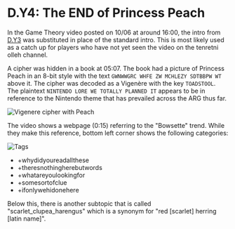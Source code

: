 # D.Y4: The END of Princess Peach

In the Game Theory video posted on 10/06 at around 16:00, the intro from [D.Y3](d.y3.md) was substituted in place of the standard intro.
This is most likely used as a catch up for players who have not yet seen the video on the tenretni olleh channel.

A cipher was hidden in a book at 05:07.
The book had a picture of Princess Peach in an 8-bit style with the text `GWNWWGRC WHFE ZW MCHLEZY SDTBBPW WT` above it.
The cipher was decoded as a Vigenère with the key `TOADSTOOL`.
The plaintext `NINTENDO LORE WE TOTALLY PLANNED IT` appears to be in reference to the Nintendo theme that has prevailed across the ARG thus far.

![Vigenere cipher with Peach](../../assets/pre.d.y4.peach.png)

The video shows a webpage \(0:15\) referring to the "Bowsette" trend.
While they make this reference, bottom left corner shows the following categories:

![Tags](../../assets/pre.d.y4.tags.png)

- +whydidyoureadallthese
- +theresnothingherebutwords
- +whatareyoulookingfor
- +somesortofclue
- +ifonlywehidone﻿here

Below this, there is another subtopic that is called "scarlet_clupea_harengus" which is a synonym for "red \[scarlet\] herring \[latin name\]".
